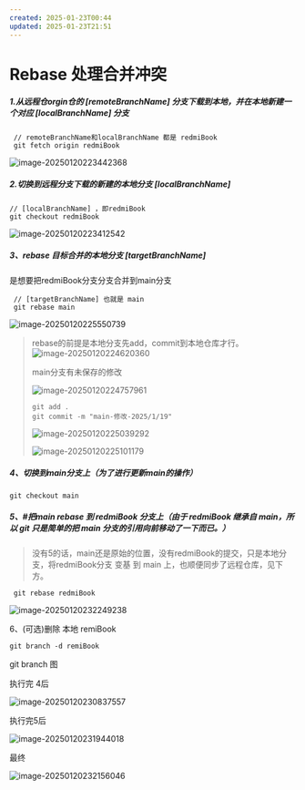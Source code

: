 ```yaml
---
created: 2025-01-23T00:44
updated: 2025-01-23T21:51
---
```

# Rebase 处理合并冲突

##### 1.从远程仓orgin仓的 [remoteBranchName] 分支下载到本地，并在本地新建一个对应 [localBranchName] 分支

```
 // remoteBranchName和localBranchName 都是 redmiBook
 git fetch origin redmiBook
```

![image-20250120223442368](https://gitee.com/zhang-junjie123/picture/raw/master/image/image-20250120223442368.png)

##### 2.切换到远程分支下载的新建的本地分支 [localBranchName] 

```
// [localBranchName] ，即redmiBook
git checkout redmiBook
```

![image-20250120223412542](https://gitee.com/zhang-junjie123/picture/raw/master/image/image-20250120223412542.png)

##### 3、rebase 目标合并的本地分支 [targetBranchName] 
是想要把redmiBook分支分支合并到main分支
```
 // [targetBranchName] 也就是 main
 git rebase main
```

![image-20250120225550739](https://gitee.com/zhang-junjie123/picture/raw/master/image/image-20250120225550739.png)

>  rebase的前提是本地分支先add，commit到本地仓库才行。![image-20250120224620360](https://gitee.com/zhang-junjie123/picture/raw/master/image/image-20250120224620360.png)
>
>  main分支有未保存的修改
>
>  ![image-20250120224757961](https://gitee.com/zhang-junjie123/picture/raw/master/image/image-20250120224757961.png)
>
>  ```
>  git add .
>  git commit -m "main-修改-2025/1/19"
>  ```
>
>  ![image-20250120225039292](https://gitee.com/zhang-junjie123/picture/raw/master/image/image-20250120225039292.png)
>
>  ![image-20250120225101179](https://gitee.com/zhang-junjie123/picture/raw/master/image/image-20250120225101179.png)

##### 4、切换到main分支上（为了进行更新main的操作）

```
git checkout main
```

##### 5、#把main rebase 到 redmiBook 分支上（由于 redmiBook 继承自 main，所以 git 只是简单的把 main 分支的引用向前移动了一下而已。）

> 没有5的话，main还是原始的位置，没有redmiBook的提交，只是本地分支，将redmiBook分支 变基 到 main 上，也顺便同步了远程仓库，见下方。

```
 git rebase redmiBook
```

![image-20250120232249238](https://gitee.com/zhang-junjie123/picture/raw/master/image/image-20250120232249238.png)

6、(可选)删除 本地 remiBook

```
git branch -d remiBook
```

 

git branch 图

执行完 4后

![image-20250120230837557](https://gitee.com/zhang-junjie123/picture/raw/master/image/image-20250120230837557.png)

执行完5后

![image-20250120231944018](https://gitee.com/zhang-junjie123/picture/raw/master/image/image-20250120231944018.png)

最终

![image-20250120232156046](https://gitee.com/zhang-junjie123/picture/raw/master/image/image-20250120232156046.png)